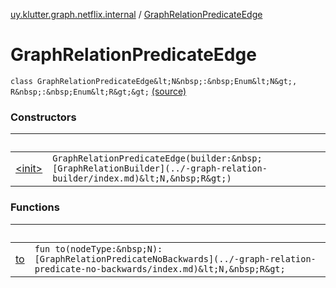 [uy.klutter.graph.netflix.internal](../index.md) / [GraphRelationPredicateEdge](.)


# GraphRelationPredicateEdge
`class GraphRelationPredicateEdge&lt;N&nbsp;:&nbsp;Enum&lt;N&gt;, R&nbsp;:&nbsp;Enum&lt;R&gt;&gt;` [(source)](https://github.com/kohesive/klutter/blob/master/netflix-graph-jdk6/src/main/kotlin/uy/klutter/graph/netflix/internal/Schema.kt#L102)



### Constructors

|&nbsp;|&nbsp;|
|---|---|
| [&lt;init&gt;](-init-.md) | `GraphRelationPredicateEdge(builder:&nbsp;[GraphRelationBuilder](../-graph-relation-builder/index.md)&lt;N,&nbsp;R&gt;)` |

### Functions

|&nbsp;|&nbsp;|
|---|---|
| [to](to.md) | `fun to(nodeType:&nbsp;N): [GraphRelationPredicateNoBackwards](../-graph-relation-predicate-no-backwards/index.md)&lt;N,&nbsp;R&gt;` |
